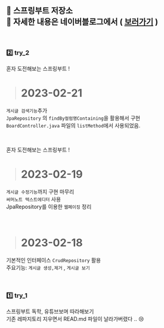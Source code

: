 📌 스프링부트 저장소 <br>
📖 자세한 내용은 네이버블로그에서 ( [보러가기](https://blog.naver.com/PostList.naver?blogId=taehwa10404&from=postList&categoryNo=49) ) <br>
---
<br>

### 2️⃣ try_2 <br>
혼자 도전해보는 스프링부트 ! <br>
 > # 2023-02-21 <br>
  `게시글 검색기능`추가 <br>
  `JpaRepository` 의 `findBy컬럼명Containing`을 활용해서 구현 <br>
  `BoardController.java` 파일의 `listMethod`에서 사용되었음.

  
 
 <br>
 
 혼자 도전해보는 스프링부트 ! <br>
 > # 2023-02-19 <br>
  `게시글 수정기능`까지 구현 마무리 <br>
  `써머노트 텍스트에디터` 사용 <br>
  JpaRepository를 이용한 `웹페이징` 정리 <br>
 
 <br>
 
 > # 2023-02-18 <br>
  기본적인 인터페이스 ` CrudRepository ` 활용 <br>
  주요기능: ` 게시글 생성,제거 ` , ` 게시글 보기 ` <br>
  

<br>

### 1️⃣ try_1 <br>
 스프링부트 독학, 유튜브보며 따라해보기 <br>
 기존 레파지토리 지우면서 READ.md 파일이 날라가버렸다 .. 😢
